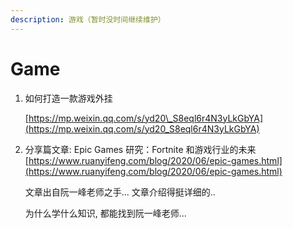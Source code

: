 ```yaml
---
description: 游戏（暂时没时间继续维护）
---
```


# Game

1. 如何打造一款游戏外挂

   [https://mp.weixin.qq.com/s/yd20\_S8eql6r4N3yLkGbYA](https://mp.weixin.qq.com/s/yd20_S8eql6r4N3yLkGbYA)

2. 分享篇文章: Epic Games 研究：Fortnite 和游戏行业的未来 [https://www.ruanyifeng.com/blog/2020/06/epic-games.html](https://www.ruanyifeng.com/blog/2020/06/epic-games.html)

   文章出自阮一峰老师之手... 文章介绍得挺详细的..

   为什么学什么知识, 都能找到阮一峰老师...

